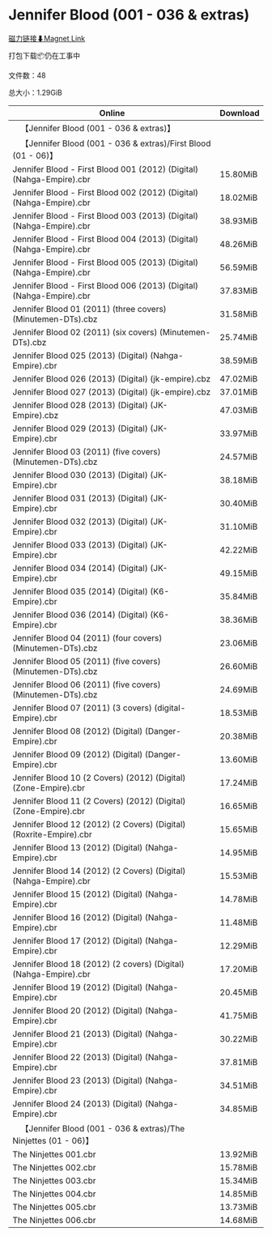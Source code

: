 # Jennifer Blood (001 - 036  & extras)

[磁力链接⬇Magnet Link](magnet:?xt=urn:btih:ba6fd9eae8002254d8f240866d82c15c80069b84&dn=Jennifer%20Blood%20%28001%20-%20036%20%20%26%20extras%29)

打包下载📦仍在工事中

文件数：48

总大小：1.29GiB

Online | Download
--- | ---
&emsp;【Jennifer Blood (001 - 036  & extras)】 | 
&emsp;【Jennifer Blood (001 - 036  & extras)/First Blood (01 - 06)】 | 
Jennifer Blood - First Blood 001 (2012) (Digital) (Nahga-Empire).cbr | 15.80MiB
Jennifer Blood - First Blood 002 (2012) (Digital) (Nahga-Empire).cbr | 18.02MiB
Jennifer Blood - First Blood 003 (2013) (Digital) (Nahga-Empire).cbr | 38.93MiB
Jennifer Blood - First Blood 004 (2013) (Digital) (Nahga-Empire).cbr | 48.26MiB
Jennifer Blood - First Blood 005 (2013) (Digital) (Nahga-Empire).cbr | 56.59MiB
Jennifer Blood - First Blood 006 (2013) (Digital) (Nahga-Empire).cbr | 37.83MiB
Jennifer Blood 01 (2011) (three covers) (Minutemen-DTs).cbz | 31.58MiB
Jennifer Blood 02 (2011) (six covers) (Minutemen-DTs).cbz | 25.74MiB
Jennifer Blood 025 (2013) (Digital) (Nahga-Empire).cbr | 38.59MiB
Jennifer Blood 026 (2013) (Digital) (jk-empire).cbz | 47.02MiB
Jennifer Blood 027 (2013) (Digital) (jk-empire).cbz | 37.01MiB
Jennifer Blood 028 (2013) (Digital) (JK-Empire).cbz | 47.03MiB
Jennifer Blood 029 (2013) (Digital) (JK-Empire).cbr | 33.97MiB
Jennifer Blood 03 (2011) (five covers) (Minutemen-DTs).cbz | 24.57MiB
Jennifer Blood 030 (2013) (Digital) (JK-Empire).cbr | 38.18MiB
Jennifer Blood 031 (2013) (Digital) (JK-Empire).cbr | 30.40MiB
Jennifer Blood 032 (2013) (Digital) (JK-Empire).cbr | 31.10MiB
Jennifer Blood 033 (2013) (Digital) (JK-Empire).cbr | 42.22MiB
Jennifer Blood 034 (2014) (Digital) (JK-Empire).cbr | 49.15MiB
Jennifer Blood 035 (2014) (Digital) (K6-Empire).cbr | 35.84MiB
Jennifer Blood 036 (2014) (Digital) (K6-Empire).cbr | 38.36MiB
Jennifer Blood 04 (2011) (four covers) (Minutemen-DTs).cbz | 23.06MiB
Jennifer Blood 05 (2011) (five covers) (Minutemen-DTs).cbz | 26.60MiB
Jennifer Blood 06 (2011) (five covers) (Minutemen-DTs).cbz | 24.69MiB
Jennifer Blood 07 (2011) (3 covers) (digital-Empire).cbr | 18.53MiB
Jennifer Blood 08 (2012) (Digital) (Danger-Empire).cbr | 20.38MiB
Jennifer Blood 09 (2012) (Digital) (Danger-Empire).cbr | 13.60MiB
Jennifer Blood 10 (2 Covers) (2012) (Digital)  (Zone-Empire).cbr | 17.24MiB
Jennifer Blood 11 (2 Covers) (2012) (Digital)  (Zone-Empire).cbr | 16.65MiB
Jennifer Blood 12 (2012) (2 Covers) (Digital) (Roxrite-Empire).cbr | 15.65MiB
Jennifer Blood 13 (2012) (Digital) (Nahga-Empire).cbr | 14.95MiB
Jennifer Blood 14 (2012) (2 Covers) (Digital) (Nahga-Empire).cbr | 15.53MiB
Jennifer Blood 15 (2012) (Digital) (Nahga-Empire).cbr | 14.78MiB
Jennifer Blood 16 (2012) (Digital) (Nahga-Empire).cbr | 11.48MiB
Jennifer Blood 17 (2012) (Digital) (Nahga-Empire).cbr | 12.29MiB
Jennifer Blood 18 (2012) (2 covers) (Digital) (Nahga-Empire).cbr | 17.20MiB
Jennifer Blood 19 (2012) (Digital) (Nahga-Empire).cbr | 20.45MiB
Jennifer Blood 20 (2012) (Digital) (Nahga-Empire).cbr | 41.75MiB
Jennifer Blood 21 (2013) (Digital) (Nahga-Empire).cbr | 30.22MiB
Jennifer Blood 22 (2013) (Digital) (Nahga-Empire).cbr | 37.81MiB
Jennifer Blood 23 (2013) (Digital) (Nahga-Empire).cbr | 34.51MiB
Jennifer Blood 24 (2013) (Digital) (Nahga-Empire).cbr | 34.85MiB
&emsp;【Jennifer Blood (001 - 036  & extras)/The Ninjettes (01 - 06)】 | 
The Ninjettes 001.cbr | 13.92MiB
The Ninjettes 002.cbr | 15.78MiB
The Ninjettes 003.cbr | 15.34MiB
The Ninjettes 004.cbr | 14.85MiB
The Ninjettes 005.cbr | 13.73MiB
The Ninjettes 006.cbr | 14.68MiB